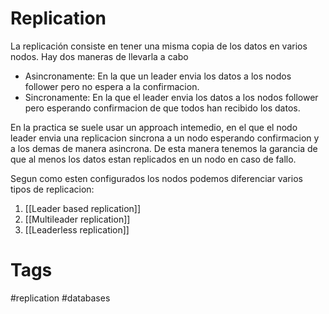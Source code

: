 # Replication
La replicación consiste en tener una misma copia de los datos en varios nodos. Hay dos maneras de llevarla a cabo
* Asincronamente: En la que un leader envia los datos a los nodos follower pero no espera a la confirmacion.
* Sincronamente: En la que el leader envia los datos a los nodos follower pero esperando confirmacion de que todos han recibido los datos.

En la practica se suele usar un approach intemedio, en el que el nodo leader envia una replicacion sincrona a un nodo esperando confirmacion y a los demas de manera asincrona. De esta manera tenemos la garancia de que al menos los datos estan replicados en un nodo en caso de fallo.

Segun como esten configurados los nodos podemos diferenciar varios tipos de replicacion:
1. [[Leader based replication]]
2. [[Multileader replication]]
3. [[Leaderless replication]]

# Tags
#replication #databases 